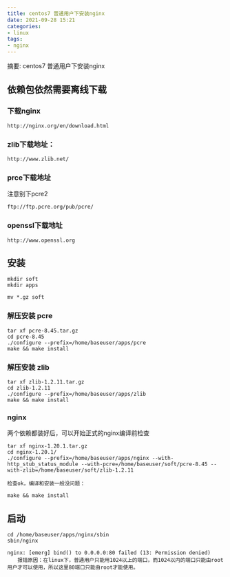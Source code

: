 ```yaml
---
title: centos7 普通用户下安装nginx
date: 2021-09-28 15:21
categories:
- linux
tags:
- nginx
---
```

	
	
摘要: centos7 普通用户下安装nginx
<!-- more -->

## 依赖包依然需要离线下载 

### 下载nginx
```
http://nginx.org/en/download.html
```
### zlib下载地址：  
```
http://www.zlib.net/
```

### prce下载地址
注意别下pcre2
```
ftp://ftp.pcre.org/pub/pcre/
```

### openssl下载地址
```
http://www.openssl.org
```

## 安装
```
mkdir soft
mkdir apps

mv *.gz soft 
```
### 解压安装 pcre 
```
tar xf pcre-8.45.tar.gz
cd pcre-8.45
./configure --prefix=/home/baseuser/apps/pcre
make && make install
```

### 解压安装 zlib
```
tar xf zlib-1.2.11.tar.gz
cd zlib-1.2.11
./configure --prefix=/home/baseuser/apps/zlib
make && make install
```
### nginx
两个依赖都装好后，可以开始正式的nginx编译前检查

```
tar xf nginx-1.20.1.tar.gz
cd nginx-1.20.1/
./configure --prefix=/home/baseuser/apps/nginx --with-http_stub_status_module --with-pcre=/home/baseuser/soft/pcre-8.45 --with-zlib=/home/baseuser/soft/zlib-1.2.11

检查ok，编译和安装一般没问题：

make && make install
```

## 启动
```
cd /home/baseuser/apps/nginx/sbin
sbin/nginx 

nginx: [emerg] bind() to 0.0.0.0:80 failed (13: Permission denied)
　　报错原因：在linux下，普通用户只能用1024以上的端口，而1024以内的端口只能由root用户才可以使用，所以这里80端口只能由root才能使用。
```






